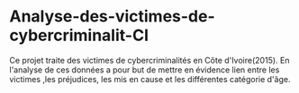 # Analyse-des-victimes-de-cybercriminalit-CI
Ce projet traite des victimes de cybercriminalités en Côte d'Ivoire(2015). En l'analyse de ces données a pour but de mettre en évidence lien entre les victimes ,les préjudices, les mis en cause et les différentes catégorie d'âge.
